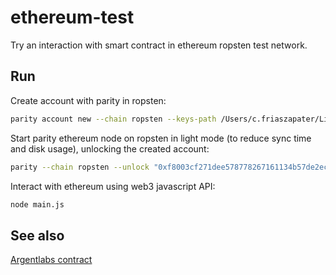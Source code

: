 # ethereum-test

Try an interaction with smart contract in ethereum ropsten test network.

## Run

Create account with parity in ropsten:

```sh
parity account new --chain ropsten --keys-path /Users/c.friaszapater/Library/Application\ Support/io.parity.ethereum/keys
```

Start parity ethereum node on ropsten in light mode (to reduce sync time and disk usage), unlocking the created account:

```sh
parity --chain ropsten --unlock "0xf8003cf271dee578778267161134b57de2ecb240" --password pwd.txt --bootnodes "enode://6332792c4a00e3e4ee0926ed89e0d27ef985424d97b6a45bf0f23e51f0dcb5e66b875777506458aea7af6f9e4ffb69f43f3778ee73c81ed9d34c51c4b16b0b0f@52.232.243.152:30303,enode://94c15d1b9e2fe7ce56e458b9a3b672ef11894ddedd0c6f247e0f1d3487f52b66208fb4aeb8179fce6e3a749ea93ed147c37976d67af557508d199d9594c35f09@192.81.208.223:30303" --light
```

Interact with ethereum using web3 javascript API:

```sh
node main.js
```

## See also

[Argentlabs contract](https://github.com/argentlabs/application)
